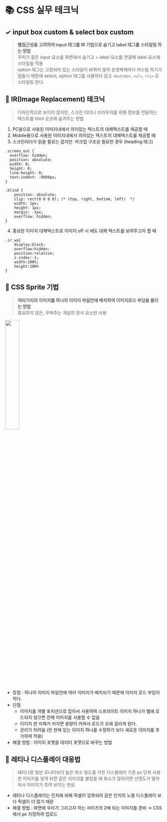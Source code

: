 # 📚 CSS 실무 테크닉

## ✓ input box custom & select box custom

>  **웹접근성을 고려하여 input 태그를 IR 기법으로 숨기고 label 태그를 스타일링 하는 방법** <br>
> 꾸미기 힘든 input 요소를 화면에서 숨기고 + label 요소를 연결해 label 요소에 스타일을 적용 <br>
> option 태그는 고정되어 있는 스타일이 바뀌지 않아 운영체제마다 커스텀 하기가 힘들기 때문에 select, option 태그를 사용하지 않고 ```<button>```, ```<ul>```, ```<li>``` 로 스타일링 한다.



## 🔧 IR(Image Replacement) 테크닉

> 디자인적으로 보이지 않지만, 스크린 리더나 브라우저를 위해 정보를 전달하는 텍스트를 html 곳곳에 숨겨두는 방법

1. PC용으로 사용된 이미지내에서 의미있는 텍스트의 대체텍스트를 제공할 때
2. Mobile용으로 사용된 이미지내에서 의미있는 텍스트의 대체텍스트를 제공할 때
3. 스크린리더가 읽을 필요는 없지만  마크업 구조상 필요한 경우 (heading 태그)
```
.screen_out { 
  overflow: hidden;
  position: absolute;
  width: 0;
  height: 0;
  line-height: 0;
  text-indent: -9999px;
}
```
```
.blind {
	position: absolute;
	clip: rect(0 0 0 0); /* (top, right, bottom, left)  */
	width: 1px;
	height: 1px;
	margin: -1px;
	overflow: hidden;
}
```

4. 중요한 이미지 대체텍스트로 이미지 off 시 에도 대체 텍스트를 보여주고자 할 때
```
.ir_wa{
	display:block;
	overflow:hidden;
	position:relative;
	z-index:-1;
	width:100%;
	height:100%
}
```


## 🔧 CSS Sprite 기법

> **여러가지의 이미지를 하나의 이미지 파일안에 배치하여 이미지로드 부담을 줄이는 방법** <br>
> 중요하지 않은, 꾸며주는 개념의 장식 요소만 사용
  
 <image src="https://user-images.githubusercontent.com/112460430/191753286-53f237a0-19b3-43dd-b1e9-d1b3e912fe2b.png" width="30%">
 
- 장점 : 하나의 이미지 파일안에 여러 이미지가 배치되기 때문에 이미지 로드 부담이 적다.
- 단점 
   - 이미지를 개별 포지션으로 잡아서 사용하여 스프라이트 이미지 하나가 웹에 로드되지 않으면 전체 이미지를 사용할 수 없음
   - 이미지 판 자체가 커지면 용량이 커져서 로드가 오래 걸리게 된다.
   - 관리가 어려움 (한 판에 있는 이미지 하나를 수정하기 보다 새로운 이미지를 추가하여 적용)
- 해결 방법 : 이미지 포맷을 데이터 포맷으로 바꾸는 방법


  
## 🔧 레티나 디스플레이 대응법
  
   
 > 레티나랑 일반 모니터보다 높은 화소 밀도를 가진 디스플레이 기존 px 단위 사용한 이미지를 넣게 되면 같은 이미지를 불렀을 때 화소가 많아지면 선명도가 떨어져서 이미지가 흐려 보이는 현상 <br>
 - 레티나 디스플레이는 인치에 비해 픽셀이 압축되어 같은 인치의 노멀 디스플레이 보다 픽셀이 더 많기 때문 <br>
 - 해결 방법 : 화면에 우리가 그리고자 하는 사이즈의 2배 되는 이미지를 준비 →  CSS에서 px 지정하여 업로드
  
